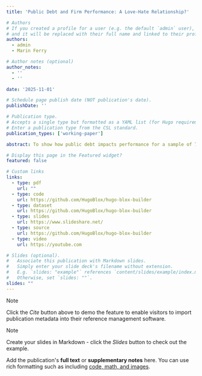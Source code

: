 ```yaml
---
title: 'Public Debt and Firm Performance: A Love-Hate Relationship?'

# Authors
# If you created a profile for a user (e.g. the default `admin` user), write the username (folder name) here
# and it will be replaced with their full name and linked to their profile.
authors:
  - admin
  - Marin Ferry

# Author notes (optional)
author_notes:
  - ''
  - ''

date: '2025-11-01'

# Schedule page publish date (NOT publication's date).
publishDate: ''

# Publication type.
# Accepts a single type but formatted as a YAML list (for Hugo requirements).
# Enter a publication type from the CSL standard.
publication_types: ['working-paper']

abstract: To show how public debt impacts performance for a sample of 79,746 formal private firms located across 72 developing economies, we impose a heteroscedastic covariance restriction and construct internal instruments following Lewbel (2012). In contrast to conventional wisdom, we find that, on average, a 10-percent increase in the debt-to-GDP ratio raises the firm average annual growth rate of sales by around 0.23 percentage points. This effect becomes even larger—reaching around 0.45–0.46 percentage points and statistically significant—when internal instruments are combined with a conventional external instrument based on valuation effects. By contrast, when the external instrument is used alone, the coefficient remains positive but loses statistical significance. We then explore the heterogeneity of this effect in a two-step process. First, we test whether public debt benefits more (or less) firms facing particular constraints—such as finance, infrastructure deficiencies or institutional barriers. To assess the relative importance of these constraints, we combine opinion-based survey questions with hard-data, assuming that objective measures can help mitigate potential biases inherent in subjective perceptions. Second, we explore how firms are impacted by debt based on the structural characteristics of their particular industry. To this end, we construct exogenous sector-specific input intensities using the U.S. input-output matrix (2000–2014).

# Display this page in the Featured widget?
featured: false

# Custom links
links:
  - type: pdf
    url: ""
  - type: code
    url: https://github.com/HugoBlox/hugo-blox-builder
  - type: dataset
    url: https://github.com/HugoBlox/hugo-blox-builder
  - type: slides
    url: https://www.slideshare.net/
  - type: source
    url: https://github.com/HugoBlox/hugo-blox-builder
  - type: video
    url: https://youtube.com

# Slides (optional).
#   Associate this publication with Markdown slides.
#   Simply enter your slide deck's filename without extension.
#   E.g. `slides: "example"` references `content/slides/example/index.md`.
#   Otherwise, set `slides: ""`.
slides: ""
---
```


> [!NOTE]
> Click the _Cite_ button above to demo the feature to enable visitors to import publication metadata into their reference management software.

> [!NOTE]
> Create your slides in Markdown - click the _Slides_ button to check out the example.

Add the publication's **full text** or **supplementary notes** here. You can use rich formatting such as including [code, math, and images](https://docs.hugoblox.com/content/writing-markdown-latex/).